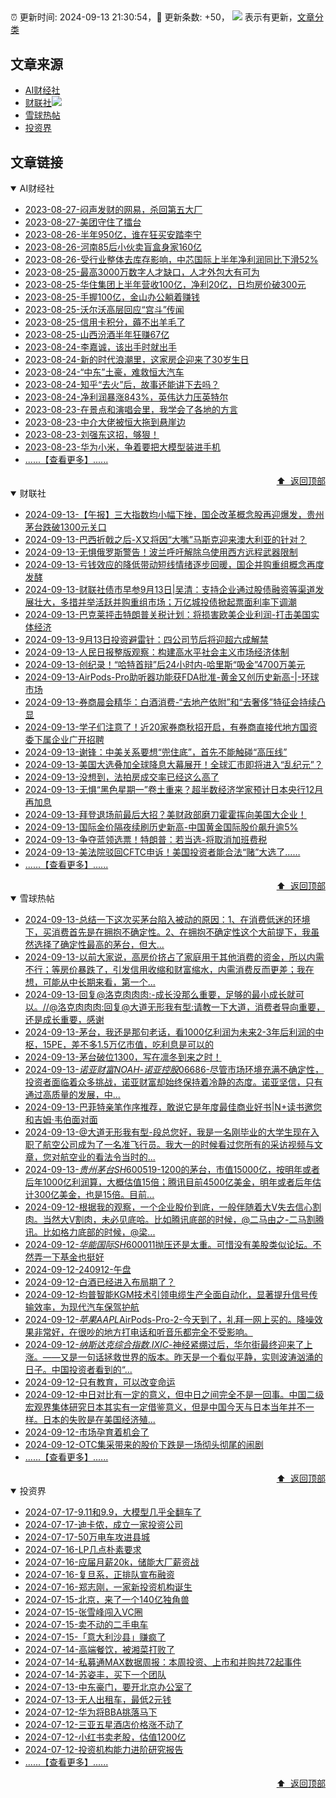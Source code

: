 ##

:alarm_clock: 更新时间: 2024-09-13 21:30:54，:rocket: 更新条数: +50， ![](/assets/dot.png) 表示有更新，[文章分类](/TAGS.md)

## 文章来源

- [AI财经社](#ai财经社)  
- [财联社](#财联社)![](/assets/dot.png)   
- [雪球热帖](#雪球热帖)  
- [投资界](#投资界)  

## 文章链接

<details open>
<summary id="ai财经社">
 AI财经社
</summary>


- [2023-08-27-闷声发财的网易，杀回第五大厂](https://www.aicaijing.com.cn/article/18610)  
- [2023-08-27-美团守住了擂台](https://www.aicaijing.com.cn/article/18611)  
- [2023-08-26-半年950亿，谁在狂买安踏李宁](https://www.aicaijing.com.cn/article/18607)  
- [2023-08-26-河南85后小伙卖盲盒身家160亿](https://www.aicaijing.com.cn/article/18608)  
- [2023-08-26-受行业整体去库存影响，中芯国际上半年净利润同比下滑52%](https://www.aicaijing.com.cn/article/18609)  
- [2023-08-25-最高3000万数字人才缺口，人才外包大有可为](https://www.aicaijing.com.cn/article/18601)  
- [2023-08-25-华住集团上半年营收100亿，净利20亿，日均房价破300元](https://www.aicaijing.com.cn/article/18602)  
- [2023-08-25-手握100亿，金山办公躺着赚钱](https://www.aicaijing.com.cn/article/18603)  
- [2023-08-25-沃尔沃高层回应“宫斗”传闻](https://www.aicaijing.com.cn/article/18604)  
- [2023-08-25-信用卡积分，薅不出羊毛了](https://www.aicaijing.com.cn/article/18605)  
- [2023-08-25-山西汾酒半年狂赚67亿](https://www.aicaijing.com.cn/article/18606)  
- [2023-08-24-李嘉诚，该出手时就出手](https://www.aicaijing.com.cn/article/18596)  
- [2023-08-24-新的时代浪潮里，这家房企迎来了30岁生日](https://www.aicaijing.com.cn/article/18597)  
- [2023-08-24-“中东”土豪，难救恒大汽车](https://www.aicaijing.com.cn/article/18598)  
- [2023-08-24-知乎“去火”后，故事还能讲下去吗？](https://www.aicaijing.com.cn/article/18599)  
- [2023-08-24-净利润暴涨843%，英伟达力压英特尔](https://www.aicaijing.com.cn/article/18600)  
- [2023-08-23-在景点和演唱会里，我学会了各地的方言](https://www.aicaijing.com.cn/article/18591)  
- [2023-08-23-中介大佬被恒大拖到悬崖边](https://www.aicaijing.com.cn/article/18592)  
- [2023-08-23-刘强东这招，够狠！](https://www.aicaijing.com.cn/article/18593)  
- [2023-08-23-华为小米，争着要把大模型装进手机](https://www.aicaijing.com.cn/article/18594)  
- [......【查看更多】......](/details/AI财经社.md)

<div align="right"><a href="#文章来源">⬆ &nbsp;返回顶部</a></div>
</details>

<details open>
<summary id="财联社">
 财联社
</summary>


- [2024-09-13-【午报】三大指数均小幅下挫，国企改革概念股再迎爆发，贵州茅台跌破1300元关口](https://www.cls.cn/detail/1798446)  
- [2024-09-13-巴西折戟之后-X又将因“大嘴”马斯克迎来澳大利亚的针对？](https://www.cls.cn/detail/1798391)  
- [2024-09-13-无惧俄罗斯警告！波兰呼吁解除乌使用西方远程武器限制](https://www.cls.cn/detail/1798377)  
- [2024-09-13-亏钱效应的降低带动短线情绪逐步回暖，国企并购重组概念再度发酵](https://www.cls.cn/detail/1798239)  
- [2024-09-13-财联社债市早参9月13日|吴清：支持企业通过股债融资等渠道发展壮大，多措并举活跃并购重组市场；万亿城投债掀起票面利率下调潮](https://www.cls.cn/detail/1798163)  
- [2024-09-13-巴克莱抨击特朗普关税计划：将损害欧美企业利润-打击美国实体经济](https://www.cls.cn/detail/1798158)  
- [2024-09-13-9月13日投资避雷针：四公司节后将迎超六成解禁](https://www.cls.cn/detail/1798141)  
- [2024-09-13-人民日报整版观察：构建高水平社会主义市场经济体制](https://www.cls.cn/detail/1798135)  
- [2024-09-13-创纪录！“哈特首辩”后24小时内-哈里斯“吸金”4700万美元](https://www.cls.cn/detail/1798130)  
- [2024-09-13-AirPods-Pro助听器功能获FDA批准-黄金又创历史新高-|-环球市场](https://www.cls.cn/detail/1798132)  
- [2024-09-13-券商晨会精华：白酒消费-“去地产依附”和“去奢侈”特征会持续凸显](https://www.cls.cn/detail/1798126)  
- [2024-09-13-学子们注意了！近20家券商秋招开启，有券商直接代地方国资委下属企业广开招聘](https://www.cls.cn/detail/1798143)  
- [2024-09-13-谢锋：中美关系要想“兜住底”，首先不能触碰“高压线”](https://www.cls.cn/detail/1798211)  
- [2024-09-13-美国大选叠加全球降息大幕展开！全球汇市即将进入“乱纪元”？](https://www.cls.cn/detail/1798209)  
- [2024-09-13-没想到，法拍房成交率已经这么高了](https://www.cls.cn/detail/1798299)  
- [2024-09-13-无惧“黑色星期一”卷土重来？超半数经济学家预计日本央行12月再加息](https://www.cls.cn/detail/1798241)  
- [2024-09-13-拜登退场前最后大招？美财政部磨刀霍霍挥向美国大企业！](https://www.cls.cn/detail/1798288)  
- [2024-09-13-国际金价隔夜续刷历史新高-中国黄金国际股价飙升逾5%](https://www.cls.cn/detail/1798307)  
- [2024-09-13-争夺蓝领选票！特朗普：若当选-将取消加班费税](https://www.cls.cn/detail/1798257)  
- [2024-09-13-美法院驳回CFTC申诉！美国投资者能合法“赌”大选了……](https://www.cls.cn/detail/1798304)  
- [......【查看更多】......](/details/财联社.md)

<div align="right"><a href="#文章来源">⬆ &nbsp;返回顶部</a></div>
</details>

<details open>
<summary id="雪球热帖">
 雪球热帖
</summary>


- [2024-09-13-总结一下这次买茅台陷入被动的原因：1、在消费低迷的环境下，买消费首先是在拥抱不确定性。2、在拥抱不确定性这个大前提下，我虽然选择了确定性最高的茅台，但大...](https://xueqiu.com/1392782404/304617270)  
- [2024-09-13-以前大家说，高房价挤占了家庭用于其他消费的资金，所以内需不行；等房价暴跌了，引发信用收缩和财富缩水，内需消费反而更差；我在想，可能从中长期来看，第一个...](https://xueqiu.com/3167081651/304549255)  
- [2024-09-13-回复@洛克肉肉肉:-成长没那么重要，足够的最小成长就可以。//@洛克肉肉肉:回复@大道无形我有型:请教一下大道，消费者导向重要，还是成长重要，感谢](https://xueqiu.com/1247347556/304552818)  
- [2024-09-13-茅台，我还是那句老话，看1000亿利润为未来2-3年后利润的中枢，15PE，差不多1.5万亿市值，吃利息是可以的](https://xueqiu.com/8790885129/304529116)  
- [2024-09-13-茅台破位1300，写在凛冬到来之时！](https://xueqiu.com/5939653998/304540494)  
- [2024-09-13-$诺亚财富NOAH$-$诺亚控股06686$-尽管市场环境充满不确定性，投资者面临着众多挑战，诺亚财富却始终保持着冷静的态度。诺亚坚信，只有通过高质量的发展，中...](https://xueqiu.com/1750394147/304542075)  
- [2024-09-13-巴菲特亲笔作序推荐，敢说它是年度最佳商业好书|N+读书邀您和吉姆·韦伯面对面](https://xueqiu.com/2883119721/304560540)  
- [2024-09-13-@大道无形我有型-段总您好，我是一名刚毕业的大学生现在入职了航空公司成为了一名准飞行员。我大一的时候看过您所有的采访视频与文章，您对航空业的看法令当时的...](https://xueqiu.com/1698121674/304569288)  
- [2024-09-13-$贵州茅台SH600519$-1200的茅台，市值15000亿，按明年或者后年1000亿利润算，大概估值15倍；腾讯目前4500亿美金，明年或者后年估计300亿美金，也是15倍。目前...](https://xueqiu.com/6490468241/304542220)  
- [2024-09-12-根据我的观察，一个企业股价到底，一般伴随着大V失去信心割肉。当然大V割肉，未必见底哈。比如腾讯底部的时候，@二马由之-二马割腾讯。比如格力底部的时候，@梁...](https://xueqiu.com/3354236440/304426240)  
- [2024-09-12-$华能国际SH600011$抛压还是太重。可惜没有美股类似论坛。不然弄一下基金也挺好](https://xueqiu.com/7103876041/304404163)  
- [2024-09-12-240912-午盘](https://xueqiu.com/7141667422/304414879)  
- [2024-09-12-白酒已经进入布局期了？](https://xueqiu.com/4005495639/304386295)  
- [2024-09-12-均普智能KGM技术引领电缆生产全面自动化，显著提升信号传输效率，为现代汽车保驾护航](https://xueqiu.com/9158060429/304401602)  
- [2024-09-12-$苹果AAPL$AirPods-Pro-2-今天到了，礼拜一网上买的。降噪效果非常好，在很吵的地方打电话和听音乐都完全不受影响。](https://xueqiu.com/1247347556/304406449)  
- [2024-09-12-$纳斯达克综合指数.IXIC$-神经紧绷过后，华尔街最终迎来了上涨。——又是一句话拯救世界的版本。昨天是一个看似平静，实则波涛汹涌的日子。中国投资者看到的“...](https://xueqiu.com/9333565636/304389139)  
- [2024-09-12-只有教育，可以改变命运](https://xueqiu.com/7255826520/304447556)  
- [2024-09-12-中日对比有一定的意义，但中日之间完全不是一回事。中国二级宏观界集体研究日本其实有一定借鉴意义，但是中国今天与日本当年并不一样。日本的失败是在美国经济殖...](https://xueqiu.com/5939653998/304451261)  
- [2024-09-12-市场孕育着机会了](https://xueqiu.com/5939653998/304451945)  
- [2024-09-12-OTC集采带来的股价下跌是一场彻头彻尾的闹剧](https://xueqiu.com/7858985323/304475264)  
- [......【查看更多】......](/details/雪球热帖.md)

<div align="right"><a href="#文章来源">⬆ &nbsp;返回顶部</a></div>
</details>

<details open>
<summary id="投资界">
 投资界
</summary>


- [2024-07-17-9.11和9.9，大模型几乎全翻车了](https://posts.careerengine.us/p/6697778c44726b29bffa3a09)  
- [2024-07-17-迪卡侬，成立一家投资公司](https://posts.careerengine.us/p/6697778c44726b29bffa3a01)  
- [2024-07-17-50万电车攻进县城](https://posts.careerengine.us/p/6697779c831e1d29eea44253)  
- [2024-07-16-LP几点朴素要求](https://posts.careerengine.us/p/669636a8720ed522248054dc)  
- [2024-07-16-应届月薪20k，储能大厂薪资战](https://posts.careerengine.us/p/669636a8720ed522248054d4)  
- [2024-07-16-复旦系，正排队宣布融资](https://posts.careerengine.us/p/66963699cb38e136a496986c)  
- [2024-07-16-郑志刚，一家新投资机构诞生](https://posts.careerengine.us/p/66963699cb38e136a4969874)  
- [2024-07-15-北京，来了一个140亿独角兽](https://posts.careerengine.us/p/6694db59a0c3ac562b61f9af)  
- [2024-07-15-张雪峰闯入VC圈](https://posts.careerengine.us/p/6694db59a0c3ac562b61f9b7)  
- [2024-07-15-卖不动的二手电车](https://posts.careerengine.us/p/6694db6836b2f1565d9b541a)  
- [2024-07-15-「意大利沙县」赚疯了](https://posts.careerengine.us/p/6694db6836b2f1565d9b5422)  
- [2024-07-14-高端餐饮，被湘菜打败了](https://posts.careerengine.us/p/6693862333c6e710d0bf9dc4)  
- [2024-07-14-私募通MAX数据周报：本周投资、上市和并购共72起事件](https://posts.careerengine.us/p/6693862333c6e710d0bf9dcc)  
- [2024-07-14-苏姿丰，买下一个团队](https://posts.careerengine.us/p/6693861481427510b2b9c123)  
- [2024-07-13-中东豪门，要开北京办公室了](https://posts.careerengine.us/p/66922794a876f80d113b51fe)  
- [2024-07-13-无人出租车，最低2元钱](https://posts.careerengine.us/p/669227b82202ae0dfac5d713)  
- [2024-07-12-华为将BBA挑落马下](https://posts.careerengine.us/p/6690a6c68082df14ead7eaac)  
- [2024-07-12-三亚五星酒店价格涨不动了](https://posts.careerengine.us/p/6690a6c68082df14ead7eaa4)  
- [2024-07-12-小红书卖老股，估值1200亿](https://posts.careerengine.us/p/6690a6b756b00014bcc00e8f)  
- [2024-07-12-投资机构能力进阶研究报告](https://posts.careerengine.us/p/6690a6b756b00014bcc00e87)  
- [......【查看更多】......](/details/投资界.md)

<div align="right"><a href="#文章来源">⬆ &nbsp;返回顶部</a></div>
</details>
